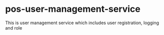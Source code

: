 # pos-user-management-service
This is user management service which includes user registration, logging and role
